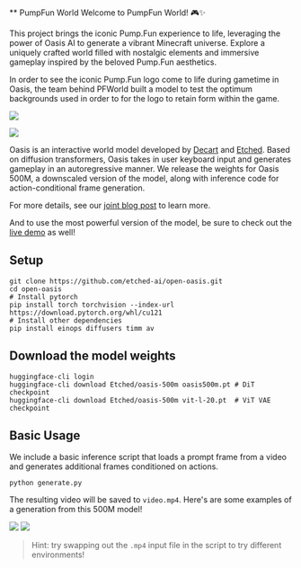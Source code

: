 ** PumpFun World
Welcome to PumpFun World! 🎮✨

This project brings the iconic Pump.Fun experience to life, leveraging the power of Oasis AI to generate a vibrant Minecraft universe. Explore a uniquely crafted world filled with nostalgic elements and immersive gameplay inspired by the beloved Pump.Fun aesthetics.

In order to see the iconic Pump.Fun logo come to life during gametime in Oasis, the team behind PFWorld built a model to test the optimum backgrounds used in order to for the logo to retain form within the game. 

![](./media/arch.png)

![](./media/thumb.png)

Oasis is an interactive world model developed by [Decart](https://www.decart.ai/) and [Etched](https://www.etched.com/). Based on diffusion transformers, Oasis takes in user keyboard input and generates gameplay in an autoregressive manner. We release the weights for Oasis 500M, a downscaled version of the model, along with inference code for action-conditional frame generation. 

For more details, see our [joint blog post](https://oasis-model.github.io/) to learn more.

And to use the most powerful version of the model, be sure to check out the [live demo](https://oasis.us.decart.ai/) as well!

## Setup
```
git clone https://github.com/etched-ai/open-oasis.git
cd open-oasis
# Install pytorch
pip install torch torchvision --index-url https://download.pytorch.org/whl/cu121
# Install other dependencies
pip install einops diffusers timm av
```

## Download the model weights
```
huggingface-cli login
huggingface-cli download Etched/oasis-500m oasis500m.pt # DiT checkpoint
huggingface-cli download Etched/oasis-500m vit-l-20.pt  # ViT VAE checkpoint
```

## Basic Usage
We include a basic inference script that loads a prompt frame from a video and generates additional frames conditioned on actions.
```
python generate.py
```
The resulting video will be saved to `video.mp4`. Here's are some examples of a generation from this 500M model!

![](media/sample_0.gif)
![](media/sample_1.gif)

> Hint: try swapping out the `.mp4` input file in the script to try different environments!
